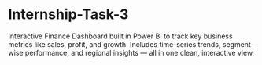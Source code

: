 # Internship-Task-3
Interactive Finance Dashboard built in Power BI to track key business metrics like sales, profit, and growth. Includes time-series trends, segment-wise performance, and regional insights — all in one clean, interactive view.
